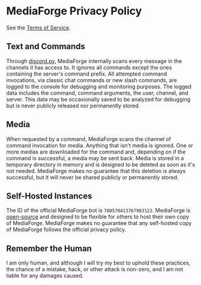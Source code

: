 # MediaForge Privacy Policy

See the [Terms of Service](terms_of_service.md).

## Text and Commands

Through [discord.py](https://github.com/Rapptz/discord.py), MediaForge internally scans every message in the channels it
has access to. It ignores all commands
except the ones containing the server's command prefix. All attempted command invocations, via classic chat commands or
new slash commands, are logged to the console for debugging and monitoring purposes. The logged data includes the
command, command arguments, the user, channel, and server. This data may be occasionally saved to be analyzed for
debugging but is never publicly released nor permanently stored.

## Media

When requested by a command, MediaForge scans the channel of command invocation for media. Anything that isn't media is
ignored. One or more medias are downloaded for the command and, depending on if the command is successful, a media may
be sent back. Media is stored in a temporary directory in memory and is designed to be deleted as soon as it's not
needed. MediaForge makes no guarantee that this deletion is always successful, but it will never be shared publicly or
permanently stored.

## Self-Hosted Instances

The ID of the official MediaForge bot is `780570413767983122`. MediaForge
is [open-source](https://github.com/reticivis-net/mediaforge) and designed to be flexible for
others to host their own copy of MediaForge. MediaForge makes no guarantee that any self-hosted copy of MediaForge
follows the official privacy policy.

## Remember the Human

I am only human, and although I will try my best to uphold these practices, the chance of a mistake, hack, or other
attack is non-zero, and I am not liable for any damages caused.